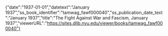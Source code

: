 {"date":"1937-01-01","datetext":"January 1937","ss_book_identifier":"tamwag_fawf000040","ss_publication_date_text":"January 1937","title":"The Fight Against War and Fascism, January 1937","viewerURL":"https://sites.dlib.nyu.edu/viewer/books/tamwag_fawf000040"}
